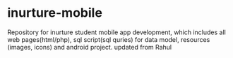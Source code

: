 # inurture-mobile
Repository for inurture student mobile app development, which includes all web pages(html/php), sql script(sql quries) for data model, resources (images, icons) and android project. updated from Rahul
